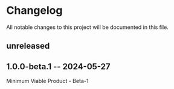 # Changelog

All notable changes to this project will be documented in this file.

## unreleased

<!-- add unreleased items here -->

## 1.0.0-beta.1 -- 2024-05-27

Minimum Viable Product - Beta-1
